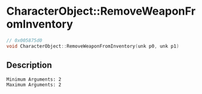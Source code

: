# CharacterObject::RemoveWeaponFromInventory
```c
// 0x005875d0
void CharacterObject::RemoveWeaponFromInventory(unk p0, unk p1)
```
## Description
```
Minimum Arguments: 2
Maximum Arguments: 2
```

